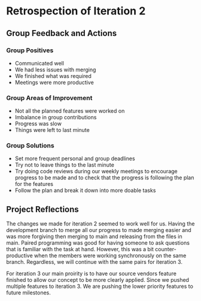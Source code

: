 # Retrospection of Iteration 2

## Group Feedback and Actions

### Group Positives
- Communicated well
- We had less issues with merging  
- We finished what was required
- Meetings were more productive

### Group Areas of Improvement
- Not all the planned features were worked on 
- Imbalance in group contributions
- Progress was slow 
- Things were left to last minute


### Group Solutions
- Set more frequent personal and group deadlines 
- Try not to leave things to the last minute
- Try doing code reviews during our weekly meetings to encourage progress to be made and to check that the progress is following the plan for the features
- Follow the plan and break it down into more doable tasks

## Project Reflections
The changes we made for iteration 2 seemed to work well for us. Having the development branch to merge all our progress to made merging easier and was more forgiving then merging to main and releasing from the files in main. Paired programming was good for having someone to ask questions that is familiar with the task at hand. However, this was a bit counter-productive when the members were working synchronously on the same branch. Regardless, we will continue with the same pairs for iteration 3. 

For iteration 3 our main proirity is to have our source vendors feature finished to allow our concept to be more clearly applied. Since we pushed multiple features to iteration 3. We are pushing the lower priority features to future milestones. 
